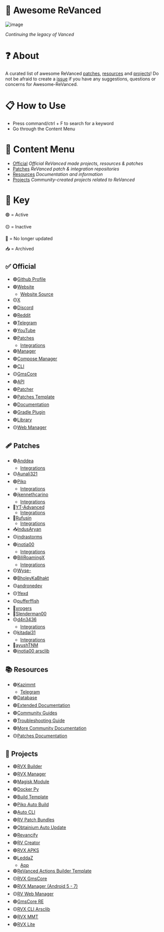 # 💊 Awesome ReVanced
![image](https://github.com/user-attachments/assets/6db04751-77f4-449f-b0c0-9d4c475fcaf2)

*Continuing the legacy of Vanced*

# ❓ About
A curated list of awesome ReVanced [patches](https://github.com/Jman-Github/Awesome-ReVanced?tab=readme-ov-file#-patches), [resources](https://github.com/Jman-Github/Awesome-ReVanced?tab=readme-ov-file#-resources) and [projects](https://github.com/Jman-Github/Awesome-ReVanced?tab=readme-ov-file#-projects)! Do not be afraid to create a [issue](https://github.com/Jman-Github/awesome-revanced/issues) if you have any suggestions, questions or concerns for Awesome-ReVanced.

# 📋 How to Use
 - Press command/ctrl + F to search for a keyword
 - Go through the Content Menu

# 📝 Content Menu
- [Official](https://github.com/Jman-Github/Awesome-ReVanced?tab=readme-ov-file#-official) *Official ReVanced made projects, resources & patches*
- [Patches](https://github.com/Jman-Github/Awesome-ReVanced?tab=readme-ov-file#-patches) *ReVanced patch & integration repositories*
- [Resources](https://github.com/Jman-Github/Awesome-ReVanced?tab=readme-ov-file#-resources) *Documentation and information*
- [Projects](https://github.com/Jman-Github/Awesome-ReVanced?tab=readme-ov-file#-projects) *Community-created projects related to ReVanced*

# 🔑 Key
🟢 = Active

🟡 = Inactive

🔴 = No longer updated

📥 = Archived

## ✅ Official
- 🟢[Github Profile](https://github.com/ReVanced)
- 🟢[Website](https://revanced.app/)
    - [Website Source](https://github.com/ReVanced/revanced-website)
- 🟡[X](https://x.com/revancedapp)
- 🟢[Discord](https://discord.com/invite/rF2YcEjcrT)
- 🟢[Reddit](https://www.reddit.com/r/revancedapp/)
- 🟢[Telegram](https://t.me/app_revanced)
- 🟢[YouTube](https://www.youtube.com/@ReVanced)
- 🟢[Patches](https://github.com/revanced/revanced-patches)
    - [Integrations](https://github.com/revanced/revanced-integrations)
- 🟢[Manager](https://github.com/revanced/revanced-manager)
- 🟢[Compose Manager](https://github.com/ReVanced/revanced-manager/tree/compose-dev)
- 🟢[CLI](https://github.com/revanced/revanced-cli)
- 🟡[GmsCore](https://github.com/ReVanced/GmsCore)
- 🟢[API](https://github.com/revanced/revanced-api)
- 🟢[Patcher](https://github.com/revanced/revanced-patcher)
- 🟢[Patches Template](https://github.com/ReVanced/revanced-patches-template)
- 🟢[Documentation](https://github.com/ReVanced/revanced-documentation)
- 🟢[Gradle Plugin](https://github.com/ReVanced/revanced-patches-gradle-plugin)
- 🟢[Library](https://github.com/ReVanced/revanced-library)
- 🟡[Web Manager](https://github.com/ReVanced/revanced-web-manager)


## 🩹 Patches
- 🟢[Anddea](https://github.com/anddea/revanced-patches)
    - [Integrations](https://github.com/anddea/revanced-integrations)
- 🟡[Aunali321](https://github.com/Aunali321/ReVancedExperiments)
- 🟢[Piko](https://github.com/crimera/piko)
    - [Integrations](https://github.com/crimera/revanced-integrations)
- 🟢[jkennethcarino](https://github.com/jkennethcarino/privacy-revanced-patches)
    - [Integrations](https://github.com/jkennethcarino/privacy-revanced-integrations)
- 🔴[YT-Advanced](https://github.com/YT-Advanced/ReX-patches)
    - [Integrations](https://github.com/YT-Advanced/ReX-integrations)
- 🔴[Rufusin](https://github.com/rufusin/revanced-patches)
    - [Integrations](https://github.com/rufusin/revanced-integrations)
- 📥[IndusAryan](https://github.com/IndusAryan/twitter-patches)
- 🟡[indrastorms](https://github.com/indrastorms/Dropped-Patches)
- 🟢[inotia00](https://github.com/inotia00/revanced-Patches)
    - [Integrations](https://github.com/inotia00/revanced-integrations)
- 🟢[BiliRoamingX](https://github.com/BiliRoamingX/BiliRoamingX)
    - [Integrations](https://github.com/BiliRoamingX/BiliRoamingX/tree/main/integrations)
- 🟡[Wyse-](https://github.com/Wyse-/revanced-patches)
- 🟢[BholeyKaBhakt](https://github.com/BholeyKaBhakt/revanced-patches-xtra)
- 🟡[andronedev](https://github.com/andronedev/revanced-patches)
- 🟡[1fexd](https://github.com/1fexd/revanced-patches)
- 🟡[pufferffish](https://github.com/pufferffish/revanced-patches-repo)
- 🔴[xrogers](https://github.com/xrogers/revanced-patches-galaxy)
- 🔴[Slenderman00](https://github.com/Slenderman00/revanced-patches-grindr)
- 🟡[d4n3436](https://github.com/d4n3436/revanced-patches-android5)
    - [Integrations](https://github.com/d4n3436/revanced-integrations)
- 🟡[kitadai31 ](https://github.com/kitadai31/revanced-patches-android6-7)
    - [Integrations](https://github.com/kitadai31/revanced-integrations)
- 🔴[ayushTNM](https://github.com/ayushTNM/gmscore-patches)
- 🟢[inotia00 arsclib](https://github.com/inotia00/revanced-patches-arsclib)

## 📚 Resources
- 🟢[Kazimmt](https://kazimmt.github.io)
    - [Telegram](https://t.me/ReVanced_MMT)
- 🟢[Database](https://github.com/Sappurit/Revanced-Database)
- 🟢[Extended Documentation](https://github.com/inotia00/revanced-documentation)
- 🟢[Community Guides](https://github.com/ReVanced-Extended-Community/Community-Guides)
- 🟢[Troubleshooting Guide](https://sodawithoutsparkles.github.io/revanced-troubleshooting-guide)
- 🟢[More Community Documentation](https://github.com/KobeW50/ReVanced-Documentation)
- 🟡[Patches Documentation](https://github.com/ReVanced-Extended-Community/Patches-Documentation)

## 🔨 Projects
- 🟢[RVX Builder](https://github.com/inotia00/rvx-builder)
- 🟢[RVX Manager](https://github.com/inotia00/revanced-manager)
- 🟢[Magisk Module](https://github.com/j-hc/revanced-magisk-module)
- 🟢[Docker Py](https://github.com/nikhilbadyal/docker-py-revanced)
- 🟢[Build Template](https://github.com/n0k0m3/revanced-build-template)
- 🟢[Piko Auto Build](https://github.com/crimera/twitter-apk)
- 🟢[Auto CLI](https://github.com/taku-nm/auto-cli)
- 🟢[RV Patch Bundles](https://github.com/Jman-Github/ReVanced-Patch-Bundles)
- 🟢[Obtainium Auto Update](https://rentry.co/revanced-auto-update)
- 🟢[Revancify](https://github.com/decipher3114/Revancify)
- 🟢[RV Creator](https://github.com/XDream8/revanced-creator)
- 🟢[RVX APKS](https://github.com/krvstek/rvx-apks)
- 🟢[LeddaZ](https://github.com/LeddaZ/revanced-repo)
    - [App](https://github.com/LeddaZ/ReVancedUpdater)
- 🟢[ReVanced Actions Builder Template](https://github.com/elliottophellia/revanced-actions-builder)
- 🟡[RVX GmsCore](https://github.com/YT-Advanced/GmsCorehttps://github.com/YT-Advanced/GmsCore)
- 🟢[RVX Manager (Android 5 - 7)](https://github.com/kitadai31/revanced-manager-android5-7)
- 🟡[RV Web Manager](https://github.com/exconvinced/revanced-web-app)
- 🟢[GmsCore RE](https://github.com/WSTxda/MicroG-RE)
- 🟡[RVX CLI Arsclib](https://github.com/inotia00/revanced-cli-arsclib)
- 🟢[RVX MMT](https://github.com/kazimmt/RVX-MMT-module)
- 🟢[RVX Lite](https://github.com/selfmusing/RVX-Lite-Modules)

